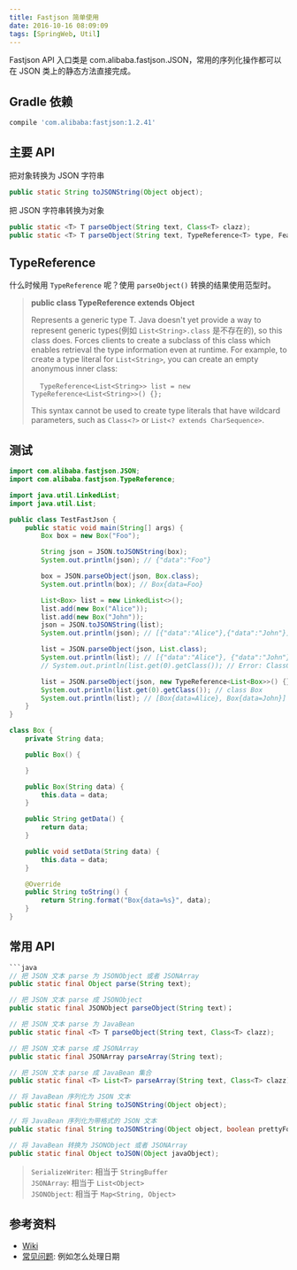 ```yaml
---
title: Fastjson 简单使用
date: 2016-10-16 08:09:09
tags: [SpringWeb, Util]
---
```

Fastjson API 入口类是 com.alibaba.fastjson.JSON，常用的序列化操作都可以在 JSON 类上的静态方法直接完成。

<!--more-->

## Gradle 依赖
```groovy
compile 'com.alibaba:fastjson:1.2.41'
```

## 主要 API

把对象转换为 JSON 字符串

```java
public static String toJSONString(Object object);
```

把 JSON 字符串转换为对象

```java
public static <T> T parseObject(String text, Class<T> clazz);
public static <T> T parseObject(String text, TypeReference<T> type, Feature... features);
```

## TypeReference
什么时候用 `TypeReference` 呢？使用 `parseObject()` 转换的结果使用范型时。

> **public class TypeReference<T> extends Object**  
>
> Represents a generic type T. Java doesn't yet provide a way to represent generic types(例如 `List<String>.class` 是不存在的), so this class does. Forces clients to create a subclass of this class which enables retrieval the type information even at runtime.
> For example, to create a type literal for `List<String>`, you can create an empty anonymous inner class:
>
> &nbsp;&nbsp;&nbsp;&nbsp;`TypeReference<List<String>> list = new TypeReference<List<String>>() {};`
>
> This syntax cannot be used to create type literals that have wildcard parameters, such as `Class<?>` or `List<? extends CharSequence>`.

## 测试
```java
import com.alibaba.fastjson.JSON;
import com.alibaba.fastjson.TypeReference;

import java.util.LinkedList;
import java.util.List;

public class TestFastJson {
    public static void main(String[] args) {
        Box box = new Box("Foo");

        String json = JSON.toJSONString(box);
        System.out.println(json); // {"data":"Foo"}

        box = JSON.parseObject(json, Box.class);
        System.out.println(box); // Box{data=Foo}

        List<Box> list = new LinkedList<>();
        list.add(new Box("Alice"));
        list.add(new Box("John"));
        json = JSON.toJSONString(list);
        System.out.println(json); // [{"data":"Alice"},{"data":"John"}]

        list = JSON.parseObject(json, List.class);
        System.out.println(list); // [{"data":"Alice"}, {"data":"John"}]，可以看到，输出的不是 Box.toString() 输出的内容，说明 list 中存储的不是 Box
        // System.out.println(list.get(0).getClass()); // Error: ClassCastException: com.alibaba.fastjson.JSONObject cannot be cast to Box

        list = JSON.parseObject(json, new TypeReference<List<Box>>() {}); // 使用 parseObject() 转换的结果使用范型时使用 TypeReference
        System.out.println(list.get(0).getClass()); // class Box
        System.out.println(list); // [Box{data=Alice}, Box{data=John}]
    }
}

class Box {
    private String data;

    public Box() {

    }

    public Box(String data) {
        this.data = data;
    }

    public String getData() {
        return data;
    }

    public void setData(String data) {
        this.data = data;
    }

    @Override
    public String toString() {
        return String.format("Box{data=%s}", data);
    }
}
```

## 常用 API
```java
​```java
// 把 JSON 文本 parse 为 JSONObject 或者 JSONArray 
public static final Object parse(String text); 

// 把 JSON 文本 parse 成 JSONObject  
public static final JSONObject parseObject(String text)；   

// 把 JSON 文本 parse 为 JavaBean
public static final <T> T parseObject(String text, Class<T> clazz); 

// 把 JSON 文本 parse 成 JSONArray 
public static final JSONArray parseArray(String text);  

// 把 JSON 文本 parse 成 JavaBean 集合 
public static final <T> List<T> parseArray(String text, Class<T> clazz); 

// 将 JavaBean 序列化为 JSON 文本 
public static final String toJSONString(Object object); 

// 将 JavaBean 序列化为带格式的 JSON 文本 
public static final String toJSONString(Object object, boolean prettyFormat);

// 将 JavaBean 转换为 JSONObject 或者 JSONArray
public static final Object toJSON(Object javaObject); 
```

> `SerializeWriter`: 相当于 `StringBuffer`  
> `JSONArray`: 相当于 `List<Object>`  
> `JSONObject`: 相当于 `Map<String, Object>`

## 参考资料

* [Wiki](https://github.com/Alibaba/fastjson/wiki/首页)
* [常见问题](https://github.com/alibaba/fastjson/wiki/常见问题): 例如怎么处理日期

